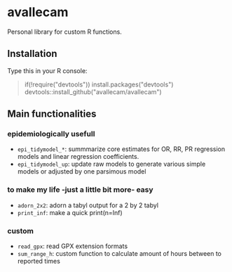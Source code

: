 # avallecam

Personal library for custom R functions.

## Installation

Type this in your R console: 

> if(!require("devtools")) install.packages("devtools")
devtools::install_github("avallecam/avallecam")


## Main functionalities

### epidemiologically usefull

- `epi_tidymodel_*`: summmarize core estimates for OR, RR, PR regression models and linear regression coefficients.
- `epi_tidymodel_up`: update raw models to generate various simple models or adjusted by one parsimous model

### to make my life -just a little bit more- easy

- `adorn_2x2`: adorn a tabyl output for a 2 by 2 tabyl
- `print_inf`: make a quick print(n=Inf)

### custom

- `read_gpx`: read GPX extension formats
- `sum_range_h`: custom function to calculate amount of hours between to reported times
